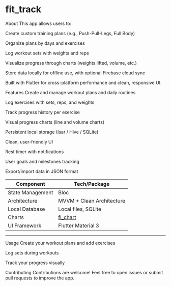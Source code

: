 # fit_track

About
This app allows users to:

Create custom training plans (e.g., Push-Pull-Legs, Full Body)

Organize plans by days and exercises

Log workout sets with weights and reps

Visualize progress through charts (weights lifted, volume, etc.)

Store data locally for offline use, with optional Firebase cloud sync

Built with Flutter for cross-platform performance and clean, responsive UI.

Features
Create and manage workout plans and daily routines

Log exercises with sets, reps, and weights

Track progress history per exercise

Visual progress charts (line and volume charts)

Persistent local storage (Isar / Hive / SQLite)

Clean, user-friendly UI

Rest timer with notifications

User goals and milestones tracking

Export/import data in JSON format

| Component        | Tech/Package                                   |
| ---------------- | ---------------------------------------------- |
| State Management | Bloc                                           |
| Architecture     | MVVM + Clean Architecture                      |
| Local Database   | Local files, SQLite                            |
| Charts           | [fl\_chart](https://pub.dev/packages/fl_chart) |
| UI Framework     | Flutter Material 3                             |
--------------------------------------------------------------------

Usage
Create your workout plans and add exercises

Log sets during workouts

Track your progress visually

Contributing
Contributions are welcome! Feel free to open issues or submit pull requests to improve the app.

